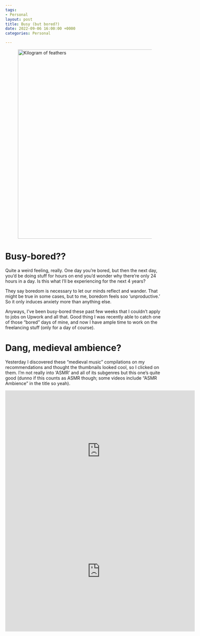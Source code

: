 ```yaml
---
tags:
- Personal
layout: post
title: Busy (but bored?)
date: 2022-09-06 16:00:00 +0000
categories: Personal

---
```

<figure><img src="https://cdn.discordapp.com/attachments/993410728088305734/1016802781547479100/unknown.png" alt="Kilogram of feathers" style="width:600px;"> <figcaption></figcaption> </figure>

# Busy-bored??

Quite a weird feeling, really. One day you’re bored, but then the next day, you’d be doing stuff for hours on end you’d wonder why there’re only 24 hours in a day. Is this what I’ll be experiencing for the next 4 years?

They say boredom is necessary to let our minds reflect and wander. That might be true in some cases, but to me, boredom feels soo ‘unproductive.’ So it only induces anxiety more than anything else.

Anyways, I’ve been busy-bored these past few weeks that I couldn’t apply to jobs on Upwork and all that. Good thing I was recently able to catch one of those “bored” days of mine, and now I have ample time to work on the freelancing stuff (only for a day of course).

# Dang, medieval ambience?

Yesterday I discovered these “medieval music” compilations on my recommendations and thought the thumbnails looked cool, so I clicked on them. I’m not really into ‘ASMR’ and all of its subgenres but this one’s quite good (dunno if this counts as ASMR though; some videos include “ASMR Ambience” in the title so yeah).

<iframe width="600" height="382" src="https://www.youtube.com/embed/Bt5k9KLRYeU" title="
The Knight's Welcome - Medieval Music & Ambience" frameborder="0" allow="accelerometer; autoplay; clipboard-write; encrypted-media; gyroscope; picture-in-picture" allowfullscreen></iframe>

<iframe width="600" height="382" src="https://www.youtube.com/embed/uIscpDKWqQ0" title="DARK PILGRIMAGE | Testamentum Eternum, Wind, Crows, Cathedral Bells Sound | ASMR Ambience" frameborder="0" allow="accelerometer; autoplay; clipboard-write; encrypted-media; gyroscope; picture-in-picture" allowfullscreen></iframe>